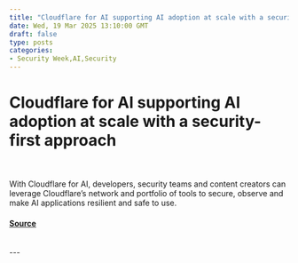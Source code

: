 ```yaml
---
title: "Cloudflare for AI supporting AI adoption at scale with a security-first approach"
date: Wed, 19 Mar 2025 13:10:00 GMT
draft: false
type: posts
categories: 
- Security Week,AI,Security
---
```

# Cloudflare for AI supporting AI adoption at scale with a security-first approach

<br/>

<br/>
With Cloudflare for AI, developers, security teams and content creators can leverage Cloudflare’s network and portfolio of tools to secure, observe and make AI applications resilient and safe to use.

#### [Source](https://blog.cloudflare.com/cloudflare-for-ai-supporting-ai-adoption-at-scale-with-a-security-first-approach/)

<br/>
---
